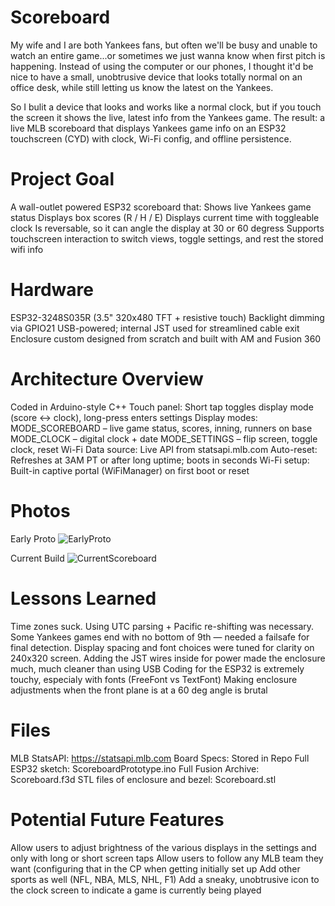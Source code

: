 # Scoreboard
My wife and I are both Yankees fans, but often we'll be busy and unable to watch an entire game...or sometimes we just wanna know when first pitch is happening. Instead of using the computer or our phones, I thought it'd be nice to have a small, unobtrusive device that looks totally normal on an office desk, while still letting us know the latest on the Yankees.

So I bulit a device that looks and works like a normal clock, but if you touch the screen it shows the live, latest info from the Yankees game. The result: a live MLB scoreboard that displays Yankees game info on an ESP32 touchscreen (CYD) with clock, Wi-Fi config, and offline persistence.

# Project Goal
A wall-outlet powered ESP32 scoreboard that:
    Shows live Yankees game status
    Displays box scores (R / H / E)
    Displays current time with toggleable clock
    Is reversable, so it can angle the display at 30 or 60 degress
    Supports touchscreen interaction to switch views, toggle settings, and rest the stored wifi info

# Hardware
ESP32-3248S035R (3.5" 320x480 TFT + resistive touch)
Backlight dimming via GPIO21
USB-powered; internal JST used for streamlined cable exit
Enclosure custom designed from scratch and built with AM and Fusion 360

# Architecture Overview
Coded in Arduino-style C++
Touch panel: Short tap toggles display mode (score ↔ clock), long-press enters settings
Display modes:
    MODE_SCOREBOARD – live game status, scores, inning, runners on base
    MODE_CLOCK – digital clock + date
    MODE_SETTINGS – flip screen, toggle clock, reset Wi-Fi
Data source: Live API from statsapi.mlb.com
Auto-reset: Refreshes at 3AM PT or after long uptime; boots in seconds
Wi-Fi setup: Built-in captive portal (WiFiManager) on first boot or reset

# Photos
Early Proto
![EarlyProto](https://github.com/user-attachments/assets/f6440fe7-e67e-47fb-aa2f-fecacd956c5a)

Current Build
![CurrentScoreboard](https://github.com/user-attachments/assets/ccfb72b6-7670-484e-8638-d6ba8d4bcea1)

# Lessons Learned
Time zones suck. Using UTC parsing + Pacific re-shifting was necessary.
Some Yankees games end with no bottom of 9th — needed a failsafe for final detection.
Display spacing and font choices were tuned for clarity on 240x320 screen.
Adding the JST wires inside for power made the enclosure much, much cleaner than using USB
Coding for the ESP32 is extremely touchy, especialy with fonts (FreeFont vs TextFont)
Making enclosure adjustments when the front plane is at a 60 deg angle is brutal

# Files
MLB StatsAPI: https://statsapi.mlb.com
Board Specs: Stored in Repo
Full ESP32 sketch: ScoreboardPrototype.ino
Full Fusion Archive: Scoreboard.f3d
STL files of enclosure and bezel: Scoreboard.stl

# Potential Future Features
Allow users to adjust brightness of the various displays in the settings and only with long or short screen taps
Allow users to follow any MLB team they want (configuring that in the CP when getting initially set up
Add other sports as well (NFL, NBA, MLS, NHL, F1)
Add a sneaky, unobtrusive icon to the clock screen to indicate a game is currently being played
